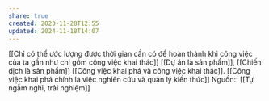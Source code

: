 ```yaml
---
share: true
created: 2023-11-28T12:55
updated: 2024-11-18T14:07
---
```

[[Chỉ có thể ước lượng được thời gian cần có để hoàn thành khi công việc của ta gần như chỉ gồm công việc khai thác]]
[[Dự án là sản phẩm]], [[Chiến dịch là sản phẩm]]
[[Công việc khai phá và công việc khai thác]]. [[Công việc khai phá chính là việc nghiên cứu và quản lý kiến thức]]
Nguồn:: [[Tự ngẫm nghĩ, trải nghiệm]]